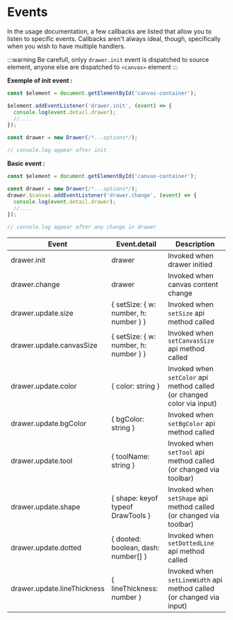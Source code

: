# Events

In the usage documentation, a few callbacks are listed that allow you to listen to specific events. Callbacks aren't always ideal, though, specifically when you wish to have multiple handlers.

:::warning
Be carefull, onlyy `drawer.init` event is dispatched to source element, anyone else are dispatched to `<canvas>` element
:::

**Exemple of init event :**

```js
const $element = document.getElementById('canvas-container');

$element.addEventListener('drawer.init', (event) => {
  console.log(event.detail.drawer);
  //....
});

const drawer = new Drawer(/*...options*/);

// console.log appear after init
```

**Basic event :**

```js
const $element = document.getElementById('canvas-container');

const drawer = new Drawer(/*...options*/);
drawer.$canvas.addEventListener('drawer.change', (event) => {
  console.log(event.detail.drawer);
  //....
});

// console.log appear after any change in drawer
```

| Event                       | Event.detail                          | Description                                                            |
| --------------------------- | ------------------------------------- | ---------------------------------------------------------------------- |
| drawer.init                 | drawer                                | Invoked when drawer initied                                            |
| drawer.change               | drawer                                | Invoked when canvas content change                                     |
| drawer.update.size          | { setSize: { w: number, h: number } } | Invoked when `setSize` api method called                               |
| drawer.update.canvasSize    | { setSize: { w: number, h: number } } | Invoked when `setCanvasSize` api method called                         |
| drawer.update.color         | { color: string }                     | Invoked when `setColor` api method called (or changed color via input) |
| drawer.update.bgColor       | { bgColor: string }                   | Invoked when `setBgColor` api method called                            |
| drawer.update.tool          | { toolName: string }                  | Invoked when `setTool` api method called (or changed via toolbar)      |
| drawer.update.shape         | { shape: keyof typeof DrawTools }     | Invoked when `setShape` api method called (or changed via toolbar)     |
| drawer.update.dotted        | { dooted: boolean, dash: number[] }   | Invoked when `setDottedLine` api method called                         |
| drawer.update.lineThickness | { lineThickness: number }             | Invoked when `setLineWidth` api method called (or changed via input)   |
